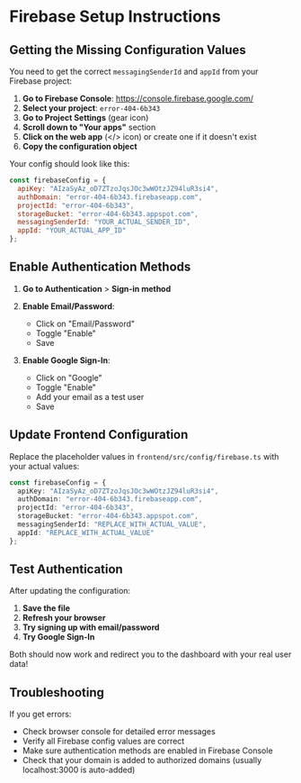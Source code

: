 # Firebase Setup Instructions

## Getting the Missing Configuration Values

You need to get the correct `messagingSenderId` and `appId` from your Firebase project:

1. **Go to Firebase Console**: https://console.firebase.google.com/
2. **Select your project**: `error-404-6b343`
3. **Go to Project Settings** (gear icon)
4. **Scroll down to "Your apps"** section
5. **Click on the web app** (</> icon) or create one if it doesn't exist
6. **Copy the configuration object**

Your config should look like this:
```javascript
const firebaseConfig = {
  apiKey: "AIzaSyAz_oD7ZTzoJqsJOc3wWOtzJZ94luR3si4",
  authDomain: "error-404-6b343.firebaseapp.com",
  projectId: "error-404-6b343",
  storageBucket: "error-404-6b343.appspot.com",
  messagingSenderId: "YOUR_ACTUAL_SENDER_ID",
  appId: "YOUR_ACTUAL_APP_ID"
};
```

## Enable Authentication Methods

1. **Go to Authentication** > **Sign-in method**
2. **Enable Email/Password**:
   - Click on "Email/Password"
   - Toggle "Enable"
   - Save

3. **Enable Google Sign-In**:
   - Click on "Google" 
   - Toggle "Enable"
   - Add your email as a test user
   - Save

## Update Frontend Configuration

Replace the placeholder values in `frontend/src/config/firebase.ts` with your actual values:

```typescript
const firebaseConfig = {
  apiKey: "AIzaSyAz_oD7ZTzoJqsJOc3wWOtzJZ94luR3si4",
  authDomain: "error-404-6b343.firebaseapp.com", 
  projectId: "error-404-6b343",
  storageBucket: "error-404-6b343.appspot.com",
  messagingSenderId: "REPLACE_WITH_ACTUAL_VALUE",
  appId: "REPLACE_WITH_ACTUAL_VALUE"
};
```

## Test Authentication

After updating the configuration:

1. **Save the file**
2. **Refresh your browser**
3. **Try signing up with email/password**
4. **Try Google Sign-In**

Both should now work and redirect you to the dashboard with your real user data!

## Troubleshooting

If you get errors:
- Check browser console for detailed error messages
- Verify all Firebase config values are correct
- Make sure authentication methods are enabled in Firebase Console
- Check that your domain is added to authorized domains (usually localhost:3000 is auto-added)
